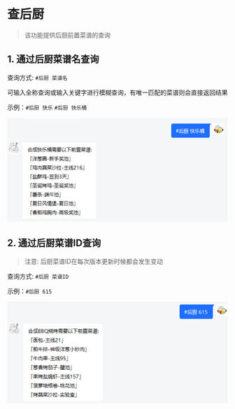 # 查后厨

> 该功能提供后厨前置菜谱的查询

## 1. 通过后厨菜谱名查询

查询方式: `#后厨 菜谱名`

可输入全称查询或输入关键字进行模糊查询，有唯一匹配的菜谱则会直接返回结果

示例：`#后厨 快乐` `#后厨 快乐桶`

![后厨快乐桶](../media/后厨快乐桶.png ':size=450')

## 2. 通过后厨菜谱ID查询

> 注意: 后厨菜谱ID在每次版本更新时候都会发生变动

查询方式: `#后厨 菜谱ID`

示例：`#后厨 615`

![后厨615](../media/后厨615.png ':size=450')